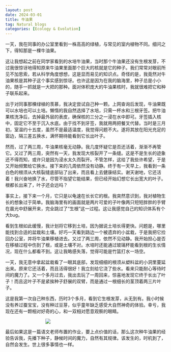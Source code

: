 ```yaml
---
layout: post
date: 2024-03-01
title: 牛油果
tag: Natural blogs
categories: [Ecology & Evolution]
---
```


一天，我在同事的办公室里看到一株高高的绿植，与常见的室内植物不同。细问之下，得知那是一棵牛油果。
<!--more-->

这让我想起之前在同学家看到的水培牛油果，当时那个牛油果还没有生根发芽，不过我很惊讶地得知原来牛油果里面那个巨大的核就是它的种子。我们常常对眼前所见不加思索，若从科学角度想想，这是显而易见的知识点。奇怪的是，我竟然对牛油果核是其种子这个事实感到惊讶。也许这是因为在我的脑海里，种子总是小小的，随手一抓就是一大把的那种。面对体积庞大的牛油果核时，我就很难把它和种子联系起来。

出于对同事那棵绿植的羡慕，我决定尝试自己种一颗。上网查询后发现，牛油果既可以水培也可以土培。懒惰的我自然选择了水培，只需一杯水和三根牙签。把牛油果核洗净后，去掉最外层的表皮，确保核的三分之一浸在水中即可。牙签插入核中，固定它不至于沉入水底。由于找不到牙签，我就用两把餐叉代替。当时是三月初，室温约十五度，虽然不是最适温度，我觉得问题不大。遂将其放在阳光充足的窗边，隔三差五换水，满怀期待能看到它长出叶子。

然而，过了两三周，牛油果核毫无动静。我几度怀疑它是否还活着，渐渐不再管它。又过了两三周，突然有一天，我发现大核裂开了一条缝。这是不是生长的迹象还不得而知，或许只是因为浸水太久而裂开。不管怎样，这给了我些许希望，于是又开始频繁给它换水。接下来的几周依然没有动静。终于有一天早上，我看到一条白色的根须从大核裂缝底部钻了出来，而且看上去健康结实。谢天谢地，它还活着！我兴奋地换了水，尽管不指望它能结果，但已经开始幻想它长出宽大的叶子。根都长出来了，叶子还会远吗？

事实上，接下来一个月，它只是以龟速在长长它的根。我突然意识到，我对植物生长的想象过于简单。我脑海里有的画面就是两片可爱的子叶像两只短短胖胖的手臂在晨光中舒展开来，完全跳过了“生根”这一过程。这让我感觉自己的知识体系有个大bug。

看到生根如此缓慢，我计划将它移到土培，因为据说土培长得更快。问题是，哪里能找到合适的盆栽和土壤。好巧一天看到路边一个被遗弃的小盆栽，于是我把它捡回办公室，并将牛油果移植进去。又过了两三周，依然不见动静。我开始担心是否在移植过程中伤到了根，或是土壤不对。水培时还能通过玻璃杯能看到根的生长情况，现在什么都看不到。这让我略感失落，觉得可能是竹篮打水一场空。

一天，我无意中拿起盆栽看了一眼其底部，发现细细的根须从塑料盆的小洞里蔓延出来。原来它还活着，而且活得很好！我立刻给它浇了些水。看来只能耐心等待时间的魔力了。又一个多月过去，我出去玩了一周回来，惊喜地发现它终于长出了叶子！而且这叶子不是紧挨种子舒展的双臂，而是通过一根细长的茎顶着两三片叶子。

这是我第一次自己种东西，历时3个多月，看到它生根发芽，从无到有。我小时候没有养过蚕宝宝，没有种过豆芽，似乎童年缺乏感受大自然神奇的体验。幸亏，我现在还有一颗相对好奇的心，和一双相对愿意观察的眼睛。

<img src="/assets/img/牛油果.jpeg" style="display: flex; flex-direction: column; align-items: center; max-width: 50%; margin: 0 auto;">

最后如果这是一篇语文老师布置的作业，要上点价值的话，那么这次种牛油果的经验告诉我，先播下种子，静候时间的魔力，自然有其规律。该发生的，时机到了，自然会发生。世上很多事情也一样。